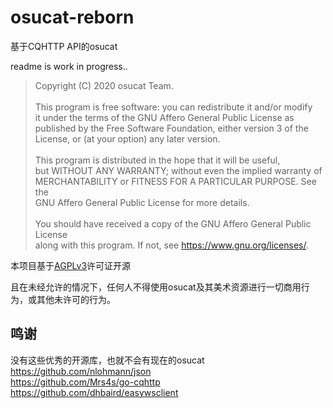 # osucat-reborn

基于CQHTTP API的osucat

readme is work in progress..

> Copyright (C) 2020 osucat Team. <br><br>
This program is free software: you can redistribute it and/or modify<br>
it under the terms of the GNU Affero General Public License as<br>
published by the Free Software Foundation, either version 3 of the<br>
License, or (at your option) any later version.<br><br>
This program is distributed in the hope that it will be useful,<br>
but WITHOUT ANY WARRANTY; without even the implied warranty of<br>
MERCHANTABILITY or FITNESS FOR A PARTICULAR PURPOSE.  See the<br>
GNU Affero General Public License for more details.<br><br>
You should have received a copy of the GNU Affero General Public License<br>
along with this program.  If not, see <https://www.gnu.org/licenses/>.

本项目基于[AGPLv3](https://www.gnu.org/licenses/agpl-3.0.html "AGPLv3")许可证开源

且在未经允许的情况下，任何人不得使用osucat及其美术资源进行一切商用行为，或其他未许可的行为。

## 鸣谢
没有这些优秀的开源库，也就不会有现在的osucat<br>
https://github.com/nlohmann/json<br>
https://github.com/Mrs4s/go-cqhttp<br>
https://github.com/dhbaird/easywsclient
